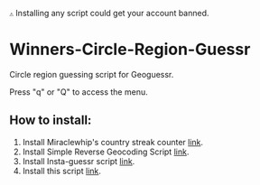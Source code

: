 ``⚠️`` Installing any script could get your account banned.

# Winners-Circle-Region-Guessr
Circle region guessing script for Geoguessr.

Press "q" or "Q" to access the menu.

## How to install:
1) Install Miraclewhip's country streak counter [link](https://miraclewhips.dev/).
2) Install Simple Reverse Geocoding Script [link](https://github.com/echandler/Simple-Reverse-Geocoding-Script/raw/main/reverseGeocodingScript.user.js).
3) Install Insta-guessr script [link](https://github.com/echandler/Insta-Streaks/raw/main/instaStreaks.user.js).
4) Install this script [link](https://github.com/echandler/Winners-Circle-Region-Guessr/raw/main/winnersCircle.user.js).
